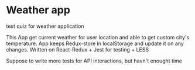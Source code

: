 # Weather app
test quiz for weather application

This App get current weather for user location and able to get custom city's temperature.
App keeps Redux-store in localStorage and update it on any changes.
Written on React-Redux + Jest for testing + LESS

Suppose to write more tests for API interactions, but havn't enought time